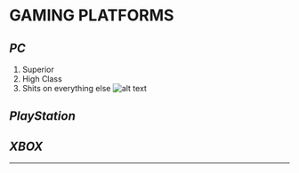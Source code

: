 # GAMING PLATFORMS
## ***PC***
1. Superior 
2. High Class
3. Shits on everything else
![alt text](https://pbs.twimg.com/media/DmctzDlXsAAKXVB?format=jpg&name=medium)
## ***PlayStation***
## ***XBOX***

-------------------------

